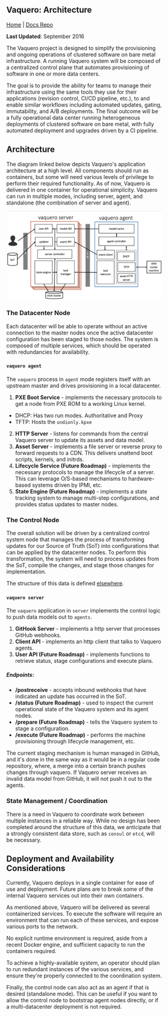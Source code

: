 <head>
      <meta charset="UTF-8">
      <!--[if IE]><meta http-equiv="X-UA-Compatible" content="IE=edge"><![endif]-->
      <meta name="viewport" content="width=device-width, initial-scale=1.0">
      <title>Vaquero Architecture</title>
      <link rel="stylesheet" type="text/css" href="../doc.css">
      <link rel="stylesheet" href="https://fonts.googleapis.com/css?family=Open+Sans:300,300italic,400,400italic,600,600italic%7CNoto+Serif:400,400italic,700,700italic%7CDroid+Sans+Mono:400">
      <style>
        .markdown-body {
          box-sizing: border-box;
          min-width: 200px;
          max-width: 980px;
          margin: 0 auto;
          padding: 45px;
        }
      </style>
</head><article class="markdown-body">

# Vaquero: Architecture
[Home](https://ciscocloud.github.io/vaquero-docs/) | [Docs Repo](https://github.com/CiscoCloud/vaquero-docs/tree/master)

**Last Updated**: September 2016

The Vaquero project is designed to simplify the provisioning and ongoing operations of clustered software on bare metal infrastructure. A running Vaquero system will be composed of a centralized control plane that automates provisioning of software in one or more data centers.

The goal is to provide the ability for teams to manage their infrastructure using the same tools they use for their applications (revision control, CI/CD pipeline, etc.), to and enable similar workflows including automated updates, gating, immutability, and A/B deployments. The final outcome will be a fully operational data center running heterogeneous deployments of clustered software on bare metal, with fully automated deployment and upgrades driven by a CI pipeline.

## Architecture

The diagram linked below depicts Vaquero's application architecture at a high level. All components should run as containers, but some will need various levels of privilege to perform their required functionality. As of now, Vaquero is delivered in one container for operational simplicity. Vaquero can run in multiple modes, including server, agent, and standalone (the combination of server and agent).

![](https://raw.githubusercontent.com/CiscoCloud/vaquero-docs/gh-pages/docs/current/nov16Arch.png)

### The Datacenter Node

Each datacenter will be able to operate without an active connection to the master nodes once the active datacenter configuration has been staged to those nodes. The system is composed of multiple services, which should be operated with redundancies for availability.

#### `vaquero agent`

The `vaquero` process in `agent` mode registers itself with an upstream master and drives provisioning in a local datacenter.

1. **PXE Boot Service** - implements the necessary protocols to get a node from PXE ROM to a working Linux kernel.
  - DHCP: Has two run modes. Authoritative and Proxy
  - TFTP: Hosts the `undionly.kpxe`
2. **HTTP Server** - listens for commands from the central Vaquero server to update its assets and data model.
3. **Asset Server** - implements a file server or reverse proxy to forward requests to a CDN. This delivers unattend boot scripts, kernels, and initrds.
4. **Lifecycle Service (Future Roadmap)** - implements the necessary protocols to manage the lifecycle of a server. This can leverage O/S-based mechanisms to hardware-based systems driven by IPMI, etc.
5. **State Engine (Future Roadmap)** - implements a state tracking system to manage multi-step configurations, and provides status updates to master nodes.

### The Control Node

The overall solution will be driven by a centralized control system node that manages the process of transforming updates for our Source of Truth (SoT) into configurations that can be applied by the datacenter nodes. To perform this transformation, the system will need to process updates from the SoT, compile the changes, and stage those changes for implementation.

The structure of this data is defined [elsewhere](data-model-howto.html).

#### `vaquero server`

The `vaquero` application in `server` implements the control logic to push data models out to `agents`.

1. **GitHook Server** - implements a http server that processes GitHub webhooks.
2. **Client API** - implements an http client that talks to Vaquero agents.
3. **User API (Future Roadmap)** - implements functions to retrieve status, stage configurations and execute plans.


##### Endpoints:
* **/postreceive** - accepts inbound webhooks that have indicated an update has occurred in the SoT.
* **/status (Future Roadmap)** - used to inspect the current operational state of the Vaquero system and its agent nodes.
* **/prepare (Future Roadmap)** - tells the Vaquero system to stage a configuration.
* **/execute (Future Roadmap)** - performs the machine provisioning through lifecycle management, etc.

The current staging mechanism is human managed in GitHub, and it's done in the same way as it would be in a regular code repository, where, a merge into a certain branch pushes changes through vaquero. If Vaquero server receives an invalid data model from GitHub, it will not push it out to the agents.

### State Management / Coordination

There is a need in Vaquero to coordinate work between multiple instances in a reliable way. While no design has been completed around the structure of this data, we anticipate that a strongly consistent data store, such as `consul` or `etcd`, will be necessary.

## Deployment and Availability Considerations

Currently, Vaquero deploys in a single container for ease of use and deployment. Future plans are to break some of the internal Vaquero services out into their own containers.

As mentioned above, Vaquero will be delivered as several containerized services. To execute the software will require an environment that can run each of these services, and expose various ports to the network.

No explicit runtime environment is required, aside from a recent Docker engine, and sufficient capacity to run the containers required.

To achieve a highly-available system, an operator should plan to run redundant instances of the various services, and ensure they're properly connected to the coordination system.

Finally, the control node can also act as an agent if that is desired (standalone mode). This can be useful if you want to allow the control node to bootstrap agent nodes directly, or if a multi-datacenter deployment is not required.
